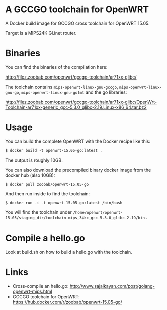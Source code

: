 A GCCGO toolchain for OpenWRT
=============================

A Docker build image for GCCGO cross toolchain for OpenWRT 15.05.

Target is a MIPS24K Gl.inet router.

Binaries
========

You can find the binaries of the compilation here:

http://filez.zoobab.com/openwrt/gccgo-toolchain/ar71xx-glibc/

The toolchain contains `mips-openwrt-linux-gnu-gccgo`, `mips-openwrt-linux-gnu-go`, `mips-openwrt-linux-gnu-gofmt` and the go libraries:

http://filez.zoobab.com/openwrt/gccgo-toolchain/ar71xx-glibc/OpenWrt-Toolchain-ar71xx-generic_gcc-5.3.0_glibc-2.19.Linux-x86_64.tar.bz2

Usage
=====

You can build the complete OpenWRT with the Docker recipe like this:

```
$ docker build -t openwrt-15.05-go:latest .
```

The output is roughly 10GB.

You can also download the precompiled binary docker image from the docker hub (also 10GB):

```
$ docker pull zoobab/openwrt-15.05-go
```

And then run inside to find the toolchain:

```
$ docker run -i -t openwrt-15.05-go:latest /bin/bash
```

You will find the toolchain under `/home/openwrt/openwrt-15.05/staging_dir/toolchain-mips_34kc_gcc-5.3.0_glibc-2.19/bin` .

Compile a hello.go
==================

Look at build.sh on how to build a hello.go with the toolchain.

Links
=====

* Cross-compile an hello.go: http://www.sajalkayan.com/post/golang-openwrt-mips.html
* GCCGO toolchain for OpenWRT: https://hub.docker.com/r/zoobab/openwrt-15.05-go/
